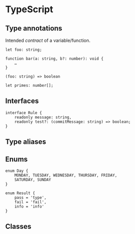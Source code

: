# TypeScript

## Type annotations

Intended _contract_ of a variable/function.

```text
let foo: string;
```

```text
function bar(a: string, b?: number): void {
    …
}
```

```text
(foo: string) => boolean
```

```text
let primes: number[];
```

## Interfaces

```text
interface Rule {
    readonly message: string,
    readonly test?: (commitMessage: string) => boolean;
}
```

## Type aliases

## Enums

```text
enum Day {
    MONDAY, TUESDAY, WEDNESDAY, THURSDAY, FRIDAY,
    SATURDAY, SUNDAY
}
```

```text
enum Result {
    pass = 'type',
    fail = 'fail',
    info = 'info'
}​
```

## Classes


